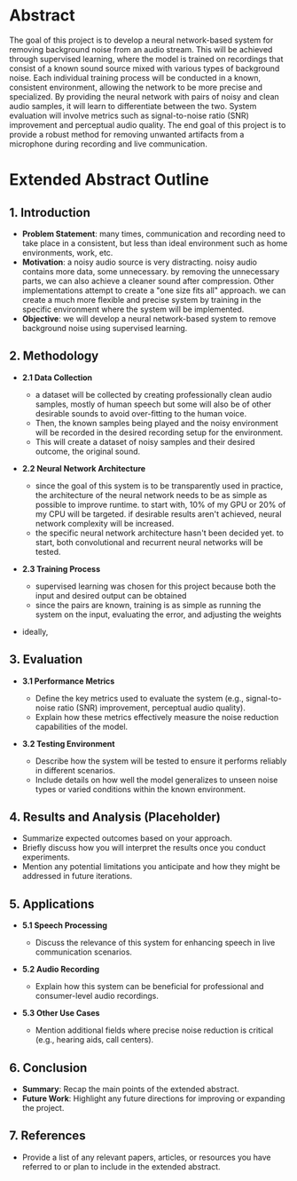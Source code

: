 # Abstract
The goal of this project is to develop a neural network-based system for removing background noise from an audio stream. This will be achieved through supervised learning, where the model is trained on recordings that consist of a known sound source mixed with various types of background noise. Each individual training process will be conducted in a known, consistent environment, allowing the network to be more precise and specialized. By providing the neural network with pairs of noisy and clean audio samples, it will learn to differentiate between the two. System evaluation will involve metrics such as signal-to-noise ratio (SNR) improvement and perceptual audio quality. The end goal of this project is to provide a robust method for removing unwanted artifacts from a microphone during recording and live communication. 

# Extended Abstract Outline

## 1. Introduction
- **Problem Statement**: many times, communication and recording need to take place in a consistent, but less than ideal environment such as home environments, work, etc.
- **Motivation**: a noisy audio source is very distracting. noisy audio contains more data, some unnecessary. by removing the unnecessary parts, we can also achieve a cleaner sound after compression. Other implementations attempt to create a "one size fits all" approach. we can create a much more flexible and precise system by training in the specific environment where the system will be implemented.
- **Objective**: we will develop a neural network-based system to remove background noise using supervised learning.

## 2. Methodology
- **2.1 Data Collection**
  - a dataset will be collected by creating professionally clean audio samples, mostly of human speech but some will also be of other desirable sounds to avoid over-fitting to the human voice.
  - Then, the known samples being played and the noisy environment will be recorded in the desired recording setup for the environment.
  - This will create a dataset of noisy samples and their desired outcome, the original sound.
  
- **2.2 Neural Network Architecture**
  - since the goal of this system is to be transparently used in practice, the architecture of the neural network needs to be as simple as possible to improve runtime. to start with, 10% of my GPU or 20% of my CPU will be targeted. if desirable results aren't achieved, neural network complexity will be increased. 
  - the specific neural network architecture hasn't been decided yet. to start, both convolutional  and recurrent neural networks will be tested.

- **2.3 Training Process**
  - supervised learning was chosen for this project because both the input and desired output can be obtained
  - since the pairs are known, training is as simple as running the system on the input, evaluating the error, and adjusting the weights
 - ideally, 
## 3. Evaluation
- **3.1 Performance Metrics**
  - Define the key metrics used to evaluate the system (e.g., signal-to-noise ratio (SNR) improvement, perceptual audio quality).
  - Explain how these metrics effectively measure the noise reduction capabilities of the model.
  
- **3.2 Testing Environment**
  - Describe how the system will be tested to ensure it performs reliably in different scenarios.
  - Include details on how well the model generalizes to unseen noise types or varied conditions within the known environment.

## 4. Results and Analysis (Placeholder)
- Summarize expected outcomes based on your approach.
- Briefly discuss how you will interpret the results once you conduct experiments.
- Mention any potential limitations you anticipate and how they might be addressed in future iterations.

## 5. Applications
- **5.1 Speech Processing**
  - Discuss the relevance of this system for enhancing speech in live communication scenarios.
  
- **5.2 Audio Recording**
  - Explain how this system can be beneficial for professional and consumer-level audio recordings.
  
- **5.3 Other Use Cases**
  - Mention additional fields where precise noise reduction is critical (e.g., hearing aids, call centers).

## 6. Conclusion
- **Summary**: Recap the main points of the extended abstract.
- **Future Work**: Highlight any future directions for improving or expanding the project.

## 7. References
- Provide a list of any relevant papers, articles, or resources you have referred to or plan to include in the extended abstract.
